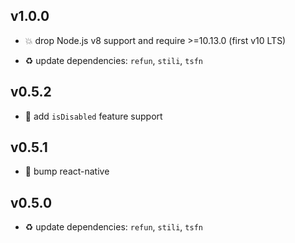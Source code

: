## v1.0.0

* 💥 drop Node.js v8 support and require >=10.13.0 (first v10 LTS)

* ♻️ update dependencies: `refun`, `stili`, `tsfn`

## v0.5.2

* 🐞 add `isDisabled` feature support

## v0.5.1

* 🐞 bump react-native

## v0.5.0

* ♻️ update dependencies: `refun`, `stili`, `tsfn`
